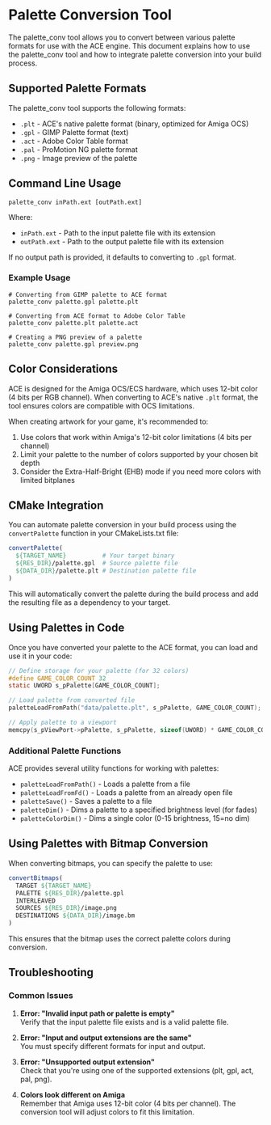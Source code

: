 # Palette Conversion Tool

The palette_conv tool allows you to convert between various palette formats for use with the ACE engine. This document explains how to use the palette_conv tool and how to integrate palette conversion into your build process.

## Supported Palette Formats

The palette_conv tool supports the following formats:

- `.plt` - ACE's native palette format (binary, optimized for Amiga OCS)
- `.gpl` - GIMP Palette format (text)
- `.act` - Adobe Color Table format
- `.pal` - ProMotion NG palette format
- `.png` - Image preview of the palette

## Command Line Usage

```
palette_conv inPath.ext [outPath.ext]
```

Where:
- `inPath.ext` - Path to the input palette file with its extension
- `outPath.ext` - Path to the output palette file with its extension

If no output path is provided, it defaults to converting to `.gpl` format.

### Example Usage

```
# Converting from GIMP palette to ACE format
palette_conv palette.gpl palette.plt

# Converting from ACE format to Adobe Color Table
palette_conv palette.plt palette.act

# Creating a PNG preview of a palette
palette_conv palette.gpl preview.png
```

## Color Considerations

ACE is designed for the Amiga OCS/ECS hardware, which uses 12-bit color (4 bits per RGB channel). When converting to ACE's native `.plt` format, the tool ensures colors are compatible with OCS limitations.

When creating artwork for your game, it's recommended to:

1. Use colors that work within Amiga's 12-bit color limitations (4 bits per channel)
2. Limit your palette to the number of colors supported by your chosen bit depth
3. Consider the Extra-Half-Bright (EHB) mode if you need more colors with limited bitplanes

## CMake Integration

You can automate palette conversion in your build process using the `convertPalette` function in your CMakeLists.txt file:

```cmake
convertPalette(
  ${TARGET_NAME}          # Your target binary
  ${RES_DIR}/palette.gpl  # Source palette file 
  ${DATA_DIR}/palette.plt # Destination palette file
)
```

This will automatically convert the palette during the build process and add the resulting file as a dependency to your target.

## Using Palettes in Code

Once you have converted your palette to the ACE format, you can load and use it in your code:

```c
// Define storage for your palette (for 32 colors)
#define GAME_COLOR_COUNT 32
static UWORD s_pPalette[GAME_COLOR_COUNT];

// Load palette from converted file
paletteLoadFromPath("data/palette.plt", s_pPalette, GAME_COLOR_COUNT);

// Apply palette to a viewport
memcpy(s_pViewPort->pPalette, s_pPalette, sizeof(UWORD) * GAME_COLOR_COUNT);
```

### Additional Palette Functions

ACE provides several utility functions for working with palettes:

- `paletteLoadFromPath()` - Loads a palette from a file
- `paletteLoadFromFd()` - Loads a palette from an already open file
- `paletteSave()` - Saves a palette to a file
- `paletteDim()` - Dims a palette to a specified brightness level (for fades)
- `paletteColorDim()` - Dims a single color (0-15 brightness, 15=no dim)

## Using Palettes with Bitmap Conversion

When converting bitmaps, you can specify the palette to use:

```cmake
convertBitmaps(
  TARGET ${TARGET_NAME}
  PALETTE ${RES_DIR}/palette.gpl
  INTERLEAVED
  SOURCES ${RES_DIR}/image.png
  DESTINATIONS ${DATA_DIR}/image.bm
)
```

This ensures that the bitmap uses the correct palette colors during conversion.

## Troubleshooting

### Common Issues

1. **Error: "Invalid input path or palette is empty"**  
   Verify that the input palette file exists and is a valid palette file.

2. **Error: "Input and output extensions are the same"**  
   You must specify different formats for input and output.

3. **Error: "Unsupported output extension"**  
   Check that you're using one of the supported extensions (plt, gpl, act, pal, png).

4. **Colors look different on Amiga**  
   Remember that Amiga uses 12-bit color (4 bits per channel). The conversion tool will adjust colors to fit this limitation.